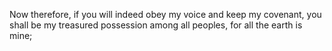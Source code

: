 Now therefore, if you will indeed obey my voice and keep my covenant, you shall be my treasured possession among all peoples, for all the earth is mine;
